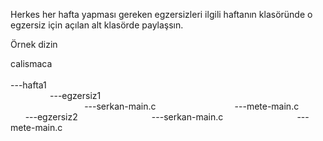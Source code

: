 Herkes her hafta yapması gereken egzersizleri ilgili haftanın klasöründe o egzersiz için açılan alt klasörde paylaşsın.

Örnek dizin 

calismaca<br>
         <br>
         ---hafta1
         <br> &nbsp; &nbsp; &nbsp; &nbsp; &nbsp; &nbsp; &nbsp; &nbsp; ---egzersiz1
          <br> &nbsp; &nbsp; &nbsp; &nbsp;&nbsp; &nbsp; &nbsp; &nbsp; &nbsp; &nbsp; &nbsp; &nbsp;&nbsp; &nbsp; &nbsp; &nbsp;                ---serkan-main.c
                              &nbsp; &nbsp; &nbsp; &nbsp;&nbsp; &nbsp; &nbsp; &nbsp; &nbsp; &nbsp; &nbsp; &nbsp; &nbsp; &nbsp; &nbsp; &nbsp; ---mete-main.c
               &nbsp; &nbsp; &nbsp; &nbsp;&nbsp; &nbsp; &nbsp; &nbsp;   ---egzersiz2
                        &nbsp; &nbsp; &nbsp; &nbsp;&nbsp; &nbsp; &nbsp; &nbsp;&nbsp; &nbsp; &nbsp; &nbsp;&nbsp; &nbsp; &nbsp; &nbsp;      ---serkan-main.c
                          &nbsp; &nbsp; &nbsp; &nbsp;&nbsp; &nbsp; &nbsp; &nbsp;&nbsp; &nbsp; &nbsp; &nbsp;&nbsp; &nbsp; &nbsp; &nbsp;    ---mete-main.c
                  

